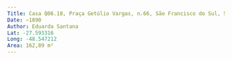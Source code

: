 ```yaml
---
Title: Casa Q06.18, Praça Getúlio Vargas, n.66, São Francisco do Sul, SC
Date: ~1890
Author: Eduarda Santana
Lat: -27.593316
Long: -48.547212 
Area: 162,89 m²
---
```

